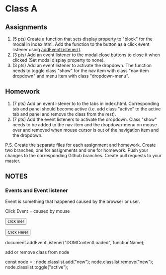 # Class A

## Assignments

1. (5 pts) Create a function that sets display property to "block" for the modal in index.html. Add the function to the button as a click event listener using [addEventListener()](https://developer.mozilla.org/en-US/docs/Web/API/EventTarget/addEventListener).
2. (3 pts) Add an event listener to the modal close buttons to close it when clicked (Set modal display property to none).
3. (3 pts) Add an event listener to activate the dropdown. The function needs to toggle class "show" for the nav item with class "nav-item dropdown" and menu item with class "dropdown-menu".

## Homework

1. (7 pts) Add an event listener to to the tabs in index.html. Corresponding tab and panel should become active (i.e. add class "active" to the active tab and panel and remove the class from the rest).
2. (7 pts) Add the event listeners to activate the dropdown. Class "show" needs to be added to the nav-item and the dropdown-menu on mouse over and removed when mouse cursor is out of the navigation item and the dropdown.

P.S. Create the separate files for each assignment and homework. Create two branches, one for assignments and one for homework. Push your changes to the corresponding Github branches. Create pull requests to your master.

## NOTES

### Events and Event listener

Event is something that happened caused by the browser or user.

Click Event = caused by mouse

<button id="btn">click me!</button>

<script>
  (function () {
    const button = document.querySelector("#btn");

    button.addEventListener("click", (e) => {
      alert("Button has been clicked");
      });
      button.onclick = function () {};
    }) ();
</script>

<button onclick="functionName" id="btn">Click Here!</button>

document.addEventListener("DOMContentLoaded", functionName);

add or remove class from node

const node = ;
node.classlist.add("new");
node.classlist.remove("new");
node.classlist.toggle("active");
